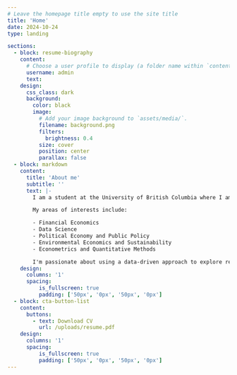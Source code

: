 ```yaml
---
# Leave the homepage title empty to use the site title
title: 'Home'
date: 2024-10-24
type: landing

sections:
  - block: resume-biography
    content:
      # Choose a user profile to display (a folder name within `content/authors/`)
      username: admin
      text:
    design:
      css_class: dark
      background:
        color: black
        image:
          # Add your image background to `assets/media/`.
          filename: background.png
          filters:
            brightness: 0.4
          size: cover
          position: center
          parallax: false
  - block: markdown
    content:
      title: 'About me'
      subtitle: ''
      text: |-
        I am a student at the University of British Columbia where I am currently majoring in Statistics & Economics.

        My areas of interests include:

        - Financial Economics
        - Data Science
        - Political Economy and Public Policy
        - Environmental Economics and Sustainability
        - Econometrics and Quantitative Methods

        I'm passionate about using a data-driven approach to explore relationships, answer questions, and provide meaningful recommendations. Although I am most experienced working with financial data, I am always excited to work with different datasets and learn about different industries and projects, as I believe in lifelong learning.
    design:
      columns: '1'
      spacing:
          is_fullscreen: true
          padding: ['50px', '0px', '50px', '0px']
  - block: cta-button-list
    content:
      buttons:
        - text: Download CV
          url: /uploads/resume.pdf
    design:
      columns: '1'
      spacing:
          is_fullscreen: true
          padding: ['50px', '0px', '50px', '0px']
---
```

